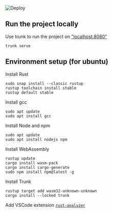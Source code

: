 ![Deploy](https://github.com/rico79/positive_life/actions/workflows/deploy_pages.yml/badge.svg)

## Run the project locally

Use trunk to run the project on ["localhost:8080"](http://localhost:8080/)
```
trunk serve
```

## Environment setup (for ubuntu)

Install Rust
```
sudo snap install --classic rustup
rustup toolchain install stable
rustup default stable
```

Install gcc
```
sudo apt update
sudo apt install gcc
```

Install Node and npm
```
sudo apt update
sudo apt install nodejs npm
```

Install WebAssembly
```
rustup update
cargo install wasm-pack
cargo install cargo-generate
sudo npm install npm@latest -g
```

Install Trunk
```
rustup target add wasm32-unknown-unknown
cargo install --locked trunk
```

Add VSCode extension [`rust-analyzer`](https://marketplace.visualstudio.com/items?itemName=rust-lang.rust-analyzer)
